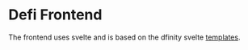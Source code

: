 # Defi Frontend

The frontend uses svelte and is based on the dfinity svelte [templates](https://github.com/dfinity/examples/tree/master/svelte-motoko-starter).
